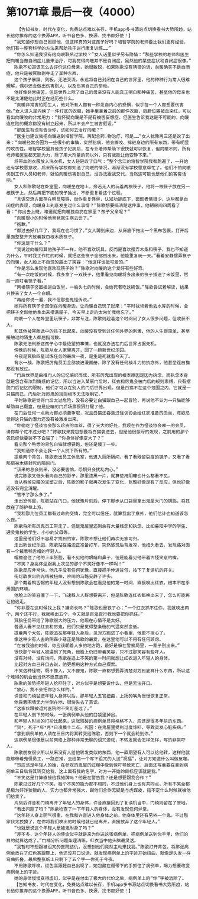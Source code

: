 # 第1071章 最后一夜（4000）
        【告知书友，时代在变化，免费站点难以长存，手机app多书源站点切换看书大势所趋，站长给你推荐的这个换源APP，听书音色多、换源、找书都好使！】
       “我知道你想自己照顾他，但这样真的对这孩子好吗？培智学院的老师要比我们更有经验，他们有一整套科学的方法来帮助孩子进行康复训练……”
       “你怎么知道我没有给向暖联系过学校？”女人话里似乎另有隐情：“那些学校的老师和医生把向暖当做自闭症儿童来治疗，可我觉得向暖并不是自闭症，虽然他的某些症状和自闭症很像。”
       陈歌不知道该怎么去评价这位母亲，她很敏锐，如果陈歌没有猜错的话，向暖确实不是自闭症，他只是被冥胎剥夺走了某种东西。
       这个孩子暴躁、刻板，无法交流，永远将自己封闭在自己的世界里，他的种种行为常人很难理解，偶尔还会做出伤害别人、以及伤害自己的举动。
       他好像非常痛苦，但是世界上除了自己的母亲没有人能真正明白那种痛苦，甚至他的母亲也不是太清楚他此时正在经历些什么。
       “向暖非常害怕陌生人，他对所有人都有一种发自内心的恐惧，似乎每一个人都想要伤害他。”女人进入屋内换了一件打底的衣服，她手里拿着之前的那件衣服，肩膀位置被血染红，可以看出向暖咬的非常用力：“我怀疑向暖是不是有被害妄想症，但医生告诉我这是不可能的，向暖连危险的概念都没有树立起来，所以不会产生被害假设。”
       “那医生有没有告诉你，该如何去治疗向暖？”
       “医生也建议我把向暖送到培智学院，再配合药.物治疗，可是……”女人犹豫再三还是说了出来：“向暖经常会因为一些很小的事情，突然犯病，他会撕咬、摔砸身边的所有东西，带有明显的攻击性。培智学校里其他孩子犯病后，在专业老师帮助下很快就可以恢复，但向暖不同，所有老师和医生都无能为力，除了用大剂量的药以外，只有我能让他安静下来。”
       将带血的衣服放入洗衣机，女人轻轻叹了口气：“整个含江的培智学院我都跑遍了，一开始还有学校愿意收，后来所有学校都知道了向暖的情况，渐渐没有学校愿意帮忙了。他们不怕向暖伤到工作人员和老师，就怕向暖伤害到自己，没办法跟我交代，当然这可能也是他们的客套话吧。”
       女人和陈歌站在卧室里，向暖坐在地上，旁若无人的玩着两根筷子，他将一根筷子放在另一根筷子上，然后再把下面的筷子抽出，不断重复着这个过程。
       “言语交流方面存在明显障碍，动作重复怪异，认知功能底下，面部表情很少，这些都是自闭症的表现，向暖身上到底发生过什么事情？”陈歌想要搞清楚这件事，他朝房间四周看了看：“你出去上班，难道就把向暖独自扔在家里？孩子父亲呢？”
       “向暖很小的时候他爸爸就生病去世了。”
       “抱歉。”
       “都过去好几年了，我现在也习惯了。”女人蹲到床边，从床底下拖出一个黑布包裹，打开后里面整整齐齐放着数百根木质筷子。
       “你这是干什么？”
       “我说过向暖和其他孩子不一样，他不喜欢玩具，反而是喜欢摆弄木条和筷子，我也不知道为什么，平时我工作忙的时候，就把这些筷子全部倒出来，他能重复玩一天。”看着安静摆弄筷子的向暖，女人脸上不自觉的露出了笑容：“他这样也挺可爱的。”
       “你是怎么发现他喜欢玩筷子的？”陈歌对向暖的这个爱好有些好奇。
       “有一次吃饭的时候，我多拿了一双筷子，结果看见向暖将多出来的筷子插进了米饭里，然后一直盯着筷子看。”
       “两根筷子竖直插进白饭里，一般头七的时候，会给死者吃这碗饭。”陈歌尝试着解读，结果只换来了女人一个白眼。
       “再给你说一遍，我不信那些鬼怪传说。”
       她将所有筷子全部倒在向暖身边，让向暖自己玩了起来：“平时我领着他去水库的时候，会把筷子全部给他拿出来摆满屋子，今天早上走的太匆忙我给忘了。”
       向暖一个人在卧室里玩筷子，非常专注，陈歌则趁着这个时间问了女人很多问题，但收获不大。
       和其他被冥胎选中的孩子比起来，向暖没有受到过任何外界的刺激，他的人生很简单，甚至接触过的陌生人都屈指可数。
       陈歌无法判断这孩子心中最绝望的事情，也就没办法在门后世界占据先机。
       傍晚的时候，陈歌从女人家里离开，回了一趟新世纪乐园。
       今夜是冥胎四星试炼任务的最后一夜，是生是死就看今天了。
       背水一战，陈歌把厉鬼员工全部装进漫画册，除了没有任何战斗力的执念外，他甚至连白猫都没有放过。
       “门后世界是由推门人的记忆编织而成，所有厉鬼出现的根本原因是因为执念，而执念本身就是包含有浓烈情感的记忆，所以当进入某扇门后时，红衣和厉鬼会被门后的规则束缚，只有摆脱门后记忆的限制，他们才可以在别人的门后世界出现。但是白猫不在这个范围之内，它就是一只猫而已，门后针对厉鬼的规则根本无法限制它。”
       平时陈歌是觉得门后太过危险，没有必要让白猫跟自己一起冒险，再说他不认为一只猫能够帮助自己翻盘，但是应瞳的门后场景狠狠打醒了他。
       在门后任何一点助力都必须要争取，况且白猫还吞食过怪谈协会给红衣准备的血丝，陈歌总觉得这只猫的潜力还没有被激发出来。
       “你偷吃了怪谈协会那么珍贵的血丝，得了天大的好处，我现在作为怪谈协会唯一的会员，请你帮个忙不过分吧？”陈歌找来提包想要将白猫装进去，但是他很惊讶的发现，之前用的那个包已经快要装不下白猫了：“你身体好像变大了？”
       看见那个熟悉的背包白猫就想要跑，但还是慢了一步。
       “我知道你不会让我一个人抗下所有的。”
       提着两个背包，陈歌走出员工休息室，他进入厕所隔间，看了看残留裂痕的镜子，又看了看那扇被木板封死的隔间门。
       “该来的总会到来，没必要害怕，恐惧只会扰乱内心。”
       说完陈歌又低头看向自己的影子，那里漆黑一片，就算使用阴瞳也什么都看不见。
       自从吞掉应瞳的泥塑之后，陈歌的影子就再次发生了变化，张雅好像是有了反应，但也好像还没有完全清醒。
       “管不了那么多了。”
       走出恐怖屋，陈歌站在门口，他犹豫片刻后，停下脚步从口袋里拿出鬼屋大门的钥匙，将其放在了防护栏上方。
       “我和那几位员工都有过命的交情，完全可以信任，就算我出了意外，他们估计也知道该怎么做。”
       陈歌将所有厉鬼员工带走了，但是鬼屋里还剩余有大量残念和执念，比如暮阳中学的学生、通灵鬼校的学生、小小的父母等。
       这里是他们好不容易才找到的家，陈歌不想让他们再次无家可归。
       走出新世纪乐园，陈歌站在路边正准备打车，突然感觉后背发凉，他扭头看去，发现路对面有一个戴着鸭舌帽的年轻人。
       帽檐遮住了他的上半张脸，看不见他的眼睛和鼻子，但是能看见他带着古怪笑意的嘴。
       “不笑？身高体型跟我上次见的那个不笑好像不一样啊！”
       陈歌反应非常快，他几乎没有任何犹豫，直接把手伸进背包，按下了复读机的开关。
       街灯散发出的光线被扭曲，吵闹的马路安静了许多。
       那个戴着鸭舌帽的年轻人没有想到陈歌会在看见他的第一时间，直接唤出红衣，根本不在乎周围的环境。
       他脸上的笑容僵了一下，飞速躲入人群想要离开，但是陈歌连红衣都唤出来了，怎么可能再让他逃走。
       “你非要在这时候找上我？嫌命长吗？”陈歌也是铁了心：“一个红衣抓不住你，我就唤出两个，两个还不行，我就唤出五个，今天就是百鬼夜行我也要把你抓住。”
       冥胎任务带给了陈歌很大的压力，他现在心情不是太好。
       普通人看不见红衣和厉鬼，他们只是觉得整条街的气温突然变低。
       提着两个大包，陈歌追在那年轻人身后，见对方跑进了小巷里，他更不担心了。
       像这种少有人去的阴森小巷正是陈歌的最爱，在这里他可以不用有任何顾虑。
       “在被我追的时候，你应该朝着人多的地方跑，最好是躲在警察局里，一辈子别出来。”
       很快那个年轻人被逼到了死角，他脸上仍旧带着笑容，只不过那笑容有些吓人。
       没有对峙，没有询问，陈歌在追上不笑的第一时间就想让红衣进入年轻人的身体。
       比起对方自己开口去说，他更想用这种方式自己探索。
       不笑这种怪物，既不像人，又不像鬼，陈歌一直都想要弄清楚对方到底算什么东西，所以这个难得的机会他当然不愿意放弃。
       陈歌的架势把年轻人给吓住了，对方似乎是想要说什么，但是无法开口。
       “放心，我不会把你怎么样的。”
       许音和门楠钻进年轻人身体以后，那年轻人五官扭曲，上扬的嘴角慢慢恢复正常。
       他靠着围墙无力坐倒在地，很快失去了意识。
       “这家伙跟被诅咒医院的不笑可差远了。”
       在年轻人倒下的时候，一张病例单从他的口袋里掉出。
       和年轻人时尚的打扮比起来，这张残破的病例单显得格格不入，应该是很多年前的东西。
       “贺*，死于*年*月*日凌晨十二点。死因：在鬼屋里受到过度惊吓，导致突发心脏疾病。”
       “拿到病例单的人请在三日内将其转交给陈歌，否则下一个就会轮到你。”
       这病例单很像是以前网络上那种非常无聊的诅咒游戏，不转发就会怎样怎样，写的非常吓人。
       陈歌朋友很少所以从来没有人给他转发类似的东西，他一直期望有人可以给他转，这样他就能够带着鬼怪员工，一路逆推，去给第一个写下诅咒的人送“祝福”，让对方知道什么叫做反噬。
       “贺应该是年轻人的姓，在参观的鬼屋的过程中受到惊吓导致死亡，后面还写着要在拿到病例单三日后将其转交给我，这上面有我的名字，对方一开始的目标应该就是我。”
       “不笑这是打算直接给我摊牌吗？他是在警告我？还是想要跟我合作？”
       陈歌见过好几个不笑，每个不笑的能力都不相同，不过他们身上也有共同点，所有不笑全都是极为奸诈狡猾的人，实力也都非常强大，跟他们合作无疑是与虎谋皮，指不定什么时候就被他们给卖了。
       片刻后许音和门楠离开了年轻人的身体，许音直接回到了复读机当中，门楠则留在了原地。
       “看出问题了吗？”陈歌检查了一下年轻人的身体，没有发现任何异常。
       “这年轻人身上阴气很重，在我和许音进入他身体之前，他身体里还有另外一个鬼。不过那家伙太狡猾了，在你将我们唤出的时候他就已经离开，直接放弃了这个年轻人。”
       “也就是说这个年轻人是被鬼附身了吗？”
       “差不多，这个年轻人的使命似乎就是来为你送这张病例单，把病例单送到你手里，他们的目的就算达成了。”门楠分析问题条理清晰，红衣当中他头脑最灵活。
       “我暂时不想跟被诅咒的医院结仇，没想到他们竟然主动来找我。”陈歌打开背包，将那张病例单放在了红色高跟鞋上，他还没开口说话，就发现病例单上的字迹开始扭曲，就像是头发一样弯曲折叠，最后整张纸上只剩下了五个字——你死于今夜。
       不用陈歌呼唤，红色高跟鞋自己出现了，她包藏在绷带下的手抓住了病例单，竭力想要改变病例单上的字迹。
       她的身体慢慢变得虚幻，似乎是在付出了极大的代价之后，病例单上的“你”字被消除了。
       【告知书友，时代在变化，免费站点难以长存，手机app多书源站点切换看书大势所趋，站长给你推荐的这个换源APP，听书音色多、换源、找书都好使！】
